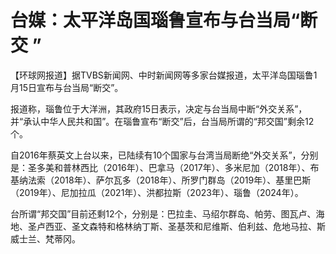 # 台媒：太平洋岛国瑙鲁宣布与台当局“断交 ”

【环球网报道】据TVBS新闻网、中时新闻网等多家台媒报道，太平洋岛国瑙鲁1月15日宣布与台当局“断交”。

报道称，瑙鲁位于大洋洲，其政府15日表示，决定与台当局中断“外交关系”，并“承认中华人民共和国”。在瑙鲁宣布“断交”后，台当局所谓的“邦交国”剩余12个。

自2016年蔡英文上台以来，已陆续有10个国家与台湾当局断绝“外交关系”，分别是：圣多美和普林西比（2016年）、巴拿马（2017年）、多米尼加（2018年）、布基纳法索（2018年）、萨尔瓦多（2018年）、所罗门群岛（2019年）、基里巴斯（2019年）、尼加拉瓜（2021年）、洪都拉斯（2023年）、瑙鲁（2024年）。

台所谓“邦交国”目前还剩12个，分别是：巴拉圭、马绍尔群岛、帕劳、图瓦卢、海地、圣卢西亚、圣文森特和格林纳丁斯、圣基茨和尼维斯、伯利兹、危地马拉、斯威士兰、梵蒂冈。

